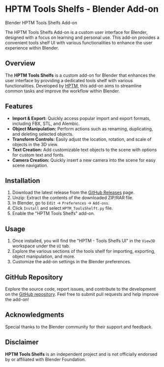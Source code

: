 # HPTM Tools Shelfs - Blender Add-on
Blender HPTM Tools Shelfs Add-on

The HPTM Tools Shelfs Add-on is a custom user interface for Blender, designed with a focus on learning and personal use. This add-on provides a convenient tools shelf UI with various functionalities to enhance the user experience within Blender.

## Overview

The **HPTM Tools Shelfs** is a custom add-on for Blender that enhances the user interface by providing a dedicated tools shelf with various functionalities. Developed by [HPTM](https://github.com/HippotamusZz), this add-on aims to streamline common tasks and improve the workflow within Blender.

## Features

- **Import & Export:** Quickly access popular import and export formats, including FBX, STL, and Alembic.
- **Object Manipulation:** Perform actions such as renaming, duplicating, and deleting selected objects.
- **Transform Controls:** Easily adjust the location, rotation, and scale of objects in the 3D view.
- **Text Creation:** Add customizable text objects to the scene with options for custom text and fonts.
- **Camera Creation:** Quickly insert a new camera into the scene for easy scene navigation.

## Installation

1. Download the latest release from the [GitHub Releases](https://github.com/HippotamusZz/BlenderToolsShelftUI/releases) page.
2. Unzip: Extract the contents of the downloaded ZIP/RAR file.
3. In Blender, go to `Edit` -> `Preferences` -> `Add-ons`.
4. Click `Install` and select `HPTM_ToolsShelft.py` file.
5. Enable the "HPTM Tools Shelfs" add-on.

## Usage

1. Once installed, you will find the "HPTM - Tools Shelfs UI" in the `View3D` workspace under the `UI` tab.
2. Explore the various sections of the tools shelf for importing, exporting, object manipulation, and more.
3. Customize the add-on settings in the Blender preferences.

## GitHub Repository

Explore the source code, report issues, and contribute to the development on the [GitHub repository](https://github.com/HippotamusZz/BlenderToolsShelftUI). Feel free to submit pull requests and help improve the add-on!


## Acknowledgments

Special thanks to the Blender community for their support and feedback.

## Disclaimer

**HPTM Tools Shelfs** is an independent project and is not officially endorsed by or affiliated with Blender Foundation.
